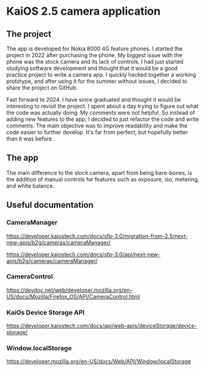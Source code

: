 # KaiOS 2.5 camera application
## The project
The app is developed for Nokia 8000 4G feature phones. I started the project in 2022 after purchasing the phone. My biggest issue with the phone was the stock camera and its lack of controls. I had just started studying software development and thought that it would be a good practice project to write a camera app. I quickly hacked together a working prototype, and after using it for the summer without issues, I decided to share the project on GitHub.

Fast forward to 2024. I have since graduated and thought it would be interesting to revisit the project. I spent about a day trying to figure out what the code was actually doing. My comments were not helpful. So instead of adding new features to the app, I decided to just refactor the code and write comments. The main objective was to improve readability and make the code easier to further develop. It's far from perfect, but hopefully better than it was before. 

## The app
The main difference to the stock camera, apart from being bare-bones, is the addition of manual controls for features such as exposure, iso, metering, and white balance. 
  
## Useful documentation 

### CameraManager
https://developer.kaiostech.com/docs/sfp-3.0/migration-from-2.5/next-new-apis/b2g/cameras/cameraManager/

https://developer.kaiostech.com/docs/sfp-3.0/api/next-new-apis/b2g/cameras/cameraManager/ 

### CameraControl
https://devdoc.net/web/developer.mozilla.org/en-US/docs/Mozilla/Firefox_OS/API/CameraControl.html 
  
### KaiOs Device Storage API
https://developer.kaiostech.com/docs/api/web-apis/deviceStorage/device-storage/
  
### Window.localStorage
https://developer.mozilla.org/en-US/docs/Web/API/Window/localStorage
